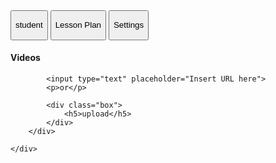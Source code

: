 <!DOCTYPE html>
<html>
<head>
    <link rel="stylesheet" href="https://cdnjs.cloudflare.com/ajax/libs/font-awesome/4.7.0/css/font-awesome.min.css">
	<link rel="stylesheet" type="text/css" href="style.css">
	<title>Education</title>
</head>
<body>
    <div class="tabs">
    	<div class="sidebarTab">
    		<button class="buttonTab">
    		<i class="fa fa-user" aria-hidden="true"></i>
    		<p>student</p>
    		</button>
    		<button class="buttonTab buttonTab_active">
    			<i class="fa fa-book" aria-hidden="true"></i>
    			<p>Lesson Plan</p>
    		</button>
    		<button class="buttonTab">
    			<i class="fa fa-cog" aria-hidden="true"></i>
    			<p>Settings</p>
    		</button>
    	</div>
    	<div class="tabs_content tabs_content_active">
    		<h4><i class="fa fa-caret-left" aria-hidden="true"></i>Videos</h4>

    		<input type="text" placeholder="Insert URL here">
    		<p>or</p>

    		<div class="box">
    			<h5>upload</h5>
    		</div>
    	</div>
    	
    </div>

   
</body>
</html>
